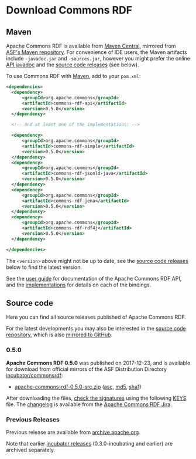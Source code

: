 <!--

    Licensed to the Apache Software Foundation (ASF) under one
    or more contributor license agreements. See the NOTICE file
    distributed with this work for additional information
    regarding copyright ownership. The ASF licenses this file
    to you under the Apache License, Version 2.0 (the
    "License"); you may not use this file except in compliance
    with the License.  You may obtain a copy of the License at

        http://www.apache.org/licenses/LICENSE-2.0

    Unless required by applicable law or agreed to in writing, software
    distributed under the License is distributed on an "AS IS" BASIS,
    WITHOUT WARRANTIES OR CONDITIONS OF ANY KIND, either express or implied.
    See the License for the specific language governing permissions and
    limitations under the License.

-->

# Download Commons RDF


## Maven

Apache Commons RDF is available from
[Maven Central](https://repo.maven.apache.org/maven2/org/apache/commons/commons-rdf-api/),
mirrored from
[ASF's Maven repository](https://repository.apache.org/content/repositories/releases/org/apache/commons/commons-rdf-api/).
For convenience of IDE users, the Maven artifacts include `-javadoc.jar` and
`-sources.jar`, however you might prefer the
online [API javadoc](apidocs/)
and the [source code releases](#Source_code) (see below).

To use Commons RDF with [Maven](https://maven.apache.org/), add to your `pom.xml`:

```xml
<dependencies>
  <dependency>
      <groupId>org.apache.commons</groupId>
      <artifactId>commons-rdf-api</artifactId>
      <version>0.5.0</version>
  </dependency>

  <!-- and at least one of the implementations: -->

  <dependency>
      <groupId>org.apache.commons</groupId>
      <artifactId>commons-rdf-simple</artifactId>
      <version>0.5.0</version>
  </dependency>
  <dependency>
      <groupId>org.apache.commons</groupId>
      <artifactId>commons-rdf-jsonld-java</artifactId>
      <version>0.5.0</version>
  </dependency>
  <dependency>
      <groupId>org.apache.commons</groupId>
      <artifactId>commons-rdf-jena</artifactId>
      <version>0.5.0</version>
  </dependency>
  <dependency>
      <groupId>org.apache.commons</groupId>
      <artifactId>commons-rdf-rdf4j</artifactId>
      <version>0.5.0</version>
  </dependency>

</dependencies>
```

The `<version>` above might not be up to date,
see the [source code releases](#Source_code) below to find the latest version.

See the [user guide](userguide.html) for documentation of the
Apache Commons RDF API, and the [implementations](implementations.html) for
details on each of the bindings.


## Source code

Here you can find all source releases published of Apache Commons RDF.

For the latest developments
you may also be interested in the [source code repository](source-repository.html),
which is also [mirrored to GitHub](http://github.com/apache/commons-rdf).


### 0.5.0

**Apache Commons RDF 0.5.0** was published on 2017-12-23, and is available for download
from official mirrors of the
ASF Distribution Directory [incubator/commonsrdf](https://www.apache.org/dyn/closer.lua/incubator/commonsrdf/0.5.0/):

* [apache-commons-rdf-0.5.0-src.zip](https://www.apache.org/dyn/closer.lua/commons/rdf/source/apache-commons-rdf-0.5.0-source-release.zip)
  ([asc](https://www.apache.org/dyn/closer.lua/commons/rdf/source/apache-commons-rdf-0.5.0-source-release.zip.asc),
  [md5](https://www.apache.org/dyn/closer.lua/commons/rdf/source/apache-commons-rdf-0.5.0-source-release.zip.md5),
  [sha1](https://www.apache.org/dyn/closer.lua/commons/rdf/source/apache-commons-rdf-0.5.0-source-release.zip.sha1))

After downloading the files, [check the signatures](https://www.apache.org/info/verification.html) 
using the following [KEYS](https://www.apache.org/dist/commons/KEYS)
file. The [changelog](http://apache.forsale.plus/commons/rdf/RELEASE-NOTES.txt)
is available from the [Apache Commons RDF Jira](https://issues.apache.org/jira/browse/COMMONSRDF).

### Previous Releases

Previous release are available from [archive.apache.org](https://archive.apache.org/dist/commons/rdf/).

Note that earlier 
[incubator releases](https://archive.apache.org/dist/incubator/commonsrdf/)
(0.3.0-incubating and earlier) are archived separately. 
